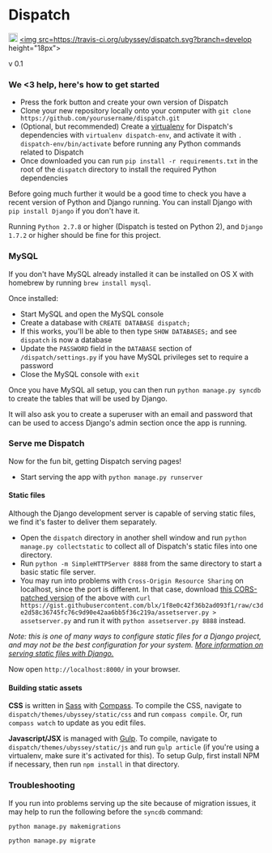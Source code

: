 Dispatch
=====================
<a href="https://zenhub.io"><img src="https://raw.githubusercontent.com/ZenHubIO/support/master/zenhub-badge.png" height="18px"></a> <a href="https://travis-ci.org/ubyssey/dispatch"><img src=https://travis-ci.org/ubyssey/dispatch.svg?branch=develop  height="18px"></a>

v 0.1

### We <3 help, here's how to get started

* Press the fork button and create your own version of Dispatch
* Clone your new repository locally onto your computer with `git clone https://github.com/yourusername/dispatch.git`
* (Optional, but recommended) Create a [virtualenv][1] for Dispatch's dependencies with `virtualenv dispatch-env`, and activate it with `. dispatch-env/bin/activate` before running any Python commands related to Dispatch
* Once downloaded you can run `pip install -r requirements.txt` in the root of the `dispatch` directory to install the required Python dependencies

Before going much further it would be a good time to check you have a recent version of Python and Django running. You can install Django with `pip install Django` if you don't have it.

Running `Python 2.7.8` or higher (Dispatch is tested on Python 2), and `Django 1.7.2` or higher should be fine for this project.

[1]: http://docs.python-guide.org/en/latest/dev/virtualenvs/

### MySQL

If you don't have MySQL already installed it can be installed on OS X with homebrew by running `brew install mysql`.

Once installed: 

* Start MySQL and open the MySQL console
* Create a database with `CREATE DATABASE dispatch;`
* If this works, you'll be able to then type `SHOW DATABASES;` and see `dispatch` is now a database
* Update the `PASSWORD` field in the `DATABASE` section of `/dispatch/settings.py` if you have MySQL privileges set to require a password
* Close the MySQL console with `exit`

Once you have MySQL all setup, you can then run `python manage.py syncdb` to create the tables that will be used by Django.

It will also ask you to create a superuser with an email and password that can be used to access Django's admin section once the app is running.

### Serve me Dispatch

Now for the fun bit, getting Dispatch serving pages!

* Start serving the app with `python manage.py runserver`

#### Static files

Although the Django development server is capable of serving static files, we find it's faster to deliver them separately.

* Open the `dispatch` directory in another shell window and run `python manage.py collectstatic` to collect all of Dispatch's static files into one directory.
* Run `python -m SimpleHTTPServer 8888` from the same directory to start a basic static file server.
* You may run into problems with `Cross-Origin Resource Sharing` on localhost, since the port is different. In that case, download [this CORS-patched version][CORS gist] of the above with `curl https://gist.githubusercontent.com/blx/1f8e0c42f36b2ad093f1/raw/c3de2d58c36745fc76c9d90e42aa6bb5f36c219a/assetserver.py > assetserver.py` and run it with `python assetserver.py 8888` instead.

*Note: this is one of many ways to configure static files for a Django project, and may not be the best configuration for your system. [More information on serving static files with Django.](https://docs.djangoproject.com/en/1.8/howto/static-files/#serving-static-files-during-development)*

Now open `http://localhost:8000/` in your browser.

[CORS gist]: https://gist.github.com/blx/1f8e0c42f36b2ad093f1

#### Building static assets

**CSS** is written in [Sass][] with [Compass][]. To compile the CSS, navigate to `dispatch/themes/ubyssey/static/css` and run `compass compile`. Or, run `compass watch` to update as you edit files.

**Javascript/JSX** is managed with [Gulp][]. To compile, navigate to `dispatch/themes/ubyssey/static/js` and run `gulp article` (if you're using a virtualenv, make sure it's activated for this). To setup Gulp, first install NPM if necessary, then run `npm install` in that directory.

[Sass]: http://sass-lang.com
[Compass]: http://compass-style.org
[Gulp]: http://gulpjs.com/

### Troubleshooting

If you run into problems serving up the site because of migration issues, it may help to run the following before the `syncdb` command:

`python manage.py makemigrations`

`python manage.py migrate`
